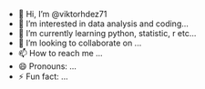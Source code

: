 - 👋 Hi, I’m @viktorhdez71
- 👀 I’m interested in data analysis and coding...
- 🌱 I’m currently learning python, statistic, r etc...
- 💞️ I’m looking to collaborate on ...
- 📫 How to reach me ...
- 😄 Pronouns: ...
- ⚡ Fun fact: ...

<!---
viktorhdez71/viktorhdez71 is a ✨ special ✨ repository because its `README.md` (this file) appears on your GitHub profile.
You can click the Preview link to take a look at your changes.
--->
